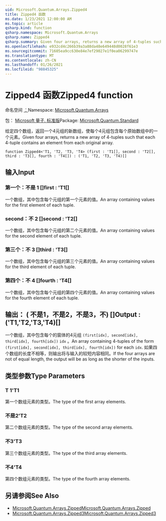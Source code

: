 ```yaml
---
uid: Microsoft.Quantum.Arrays.Zipped4
title: Zipped4 函数
ms.date: 1/23/2021 12:00:00 AM
ms.topic: article
qsharp.kind: function
qsharp.namespace: Microsoft.Quantum.Arrays
qsharp.name: Zipped4
qsharp.summary: Given four arrays, returns a new array of 4-tuples such that each 4-tuple contains an element from each original array.
ms.openlocfilehash: e932cd4c266b39a3a88da48e649448d0028f61e3
ms.sourcegitcommit: 71605ea9cc630e84e7ef29027e1f0ea06299747e
ms.translationtype: MT
ms.contentlocale: zh-CN
ms.lasthandoff: 01/26/2021
ms.locfileid: "98845325"
---
```

# <a name="zipped4-function"></a><span data-ttu-id="c5932-102">Zipped4 函数</span><span class="sxs-lookup"><span data-stu-id="c5932-102">Zipped4 function</span></span>

<span data-ttu-id="c5932-103">命名空间 [：](xref:Microsoft.Quantum.Arrays)</span><span class="sxs-lookup"><span data-stu-id="c5932-103">Namespace: [Microsoft.Quantum.Arrays](xref:Microsoft.Quantum.Arrays)</span></span>

<span data-ttu-id="c5932-104">包： [Microsoft 量子. 标准版](https://nuget.org/packages/Microsoft.Quantum.Standard)</span><span class="sxs-lookup"><span data-stu-id="c5932-104">Package: [Microsoft.Quantum.Standard](https://nuget.org/packages/Microsoft.Quantum.Standard)</span></span>


<span data-ttu-id="c5932-105">给定四个数组，返回一个4元组的新数组，使每个4元组包含每个原始数组中的一个元素。</span><span class="sxs-lookup"><span data-stu-id="c5932-105">Given four arrays, returns a new array of 4-tuples such that each 4-tuple contains an element from each original array.</span></span>

```qsharp
function Zipped4<'T1, 'T2, 'T3, 'T4> (first : 'T1[], second : 'T2[], third : 'T3[], fourth : 'T4[]) : ('T1, 'T2, 'T3, 'T4)[]
```


## <a name="input"></a><span data-ttu-id="c5932-106">输入</span><span class="sxs-lookup"><span data-stu-id="c5932-106">Input</span></span>

### <a name="first--t1"></a><span data-ttu-id="c5932-107">第一个：不是 1 []</span><span class="sxs-lookup"><span data-stu-id="c5932-107">first : 'T1[]</span></span>

<span data-ttu-id="c5932-108">一个数组，其中包含每个元组的第一个元素的值。</span><span class="sxs-lookup"><span data-stu-id="c5932-108">An array containing values for the first element of each tuple.</span></span>


### <a name="second--t2"></a><span data-ttu-id="c5932-109">second：不 2 []</span><span class="sxs-lookup"><span data-stu-id="c5932-109">second : 'T2[]</span></span>

<span data-ttu-id="c5932-110">一个数组，其中包含每个元组的第二个元素的值。</span><span class="sxs-lookup"><span data-stu-id="c5932-110">An array containing values for the second element of each tuple.</span></span>


### <a name="third--t3"></a><span data-ttu-id="c5932-111">第三个：不 3 []</span><span class="sxs-lookup"><span data-stu-id="c5932-111">third : 'T3[]</span></span>

<span data-ttu-id="c5932-112">一个数组，其中包含每个元组的第三个元素的值。</span><span class="sxs-lookup"><span data-stu-id="c5932-112">An array containing values for the third element of each tuple.</span></span>


### <a name="fourth--t4"></a><span data-ttu-id="c5932-113">第四个：不 4 []</span><span class="sxs-lookup"><span data-stu-id="c5932-113">fourth : 'T4[]</span></span>

<span data-ttu-id="c5932-114">一个数组，其中包含每个元组的第四个元素的值。</span><span class="sxs-lookup"><span data-stu-id="c5932-114">An array containing values for the fourth element of each tuple.</span></span>



## <a name="output--t1t2t3t4"></a><span data-ttu-id="c5932-115">输出： ( 不是1，不是2，不是3，不) []</span><span class="sxs-lookup"><span data-stu-id="c5932-115">Output : ('T1,'T2,'T3,'T4)[]</span></span>

<span data-ttu-id="c5932-116">一个数组，其中包含每个的窗体的4元组 `(first[idx], second[idx], third[idx], fourth[idx])` `idx` 。</span><span class="sxs-lookup"><span data-stu-id="c5932-116">An array containing 4-tuples of the form `(first[idx], second[idx], third[idx], fourth[idx])` for each `idx`.</span></span> <span data-ttu-id="c5932-117">如果四个数组的长度不相等，则输出将与输入的较短内容相同。</span><span class="sxs-lookup"><span data-stu-id="c5932-117">If the four arrays are not of equal length, the output will be as long as the shorter of the inputs.</span></span>

## <a name="type-parameters"></a><span data-ttu-id="c5932-118">类型参数</span><span class="sxs-lookup"><span data-stu-id="c5932-118">Type Parameters</span></span>

### <a name="t1"></a><span data-ttu-id="c5932-119">T 1</span><span class="sxs-lookup"><span data-stu-id="c5932-119">'T1</span></span>

<span data-ttu-id="c5932-120">第一个数组元素的类型。</span><span class="sxs-lookup"><span data-stu-id="c5932-120">The type of the first array elements.</span></span>
### <a name="t2"></a><span data-ttu-id="c5932-121">不是2</span><span class="sxs-lookup"><span data-stu-id="c5932-121">'T2</span></span>

<span data-ttu-id="c5932-122">第二个数组元素的类型。</span><span class="sxs-lookup"><span data-stu-id="c5932-122">The type of the second array elements.</span></span>
### <a name="t3"></a><span data-ttu-id="c5932-123">不3</span><span class="sxs-lookup"><span data-stu-id="c5932-123">'T3</span></span>

<span data-ttu-id="c5932-124">第三个数组元素的类型。</span><span class="sxs-lookup"><span data-stu-id="c5932-124">The type of the third array elements.</span></span>
### <a name="t4"></a><span data-ttu-id="c5932-125">不4</span><span class="sxs-lookup"><span data-stu-id="c5932-125">'T4</span></span>

<span data-ttu-id="c5932-126">第四个数组元素的类型。</span><span class="sxs-lookup"><span data-stu-id="c5932-126">The type of the fourth array elements.</span></span>

## <a name="see-also"></a><span data-ttu-id="c5932-127">另请参阅</span><span class="sxs-lookup"><span data-stu-id="c5932-127">See Also</span></span>

- [<span data-ttu-id="c5932-128">Microsoft.Quantum.Arrays.Zipped</span><span class="sxs-lookup"><span data-stu-id="c5932-128">Microsoft.Quantum.Arrays.Zipped</span></span>](xref:Microsoft.Quantum.Arrays.Zipped)
- [<span data-ttu-id="c5932-129">Microsoft.Quantum.Arrays.Zipped3</span><span class="sxs-lookup"><span data-stu-id="c5932-129">Microsoft.Quantum.Arrays.Zipped3</span></span>](xref:Microsoft.Quantum.Arrays.Zipped3)